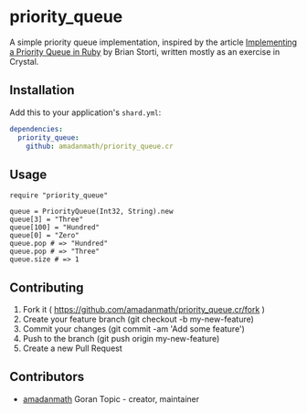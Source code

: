 # priority_queue

A simple priority queue implementation, inspired by the article
[Implementing a Priority Queue in Ruby](http://www.brianstorti.com/implementing-a-priority-queue-in-ruby/) by Brian Storti, written mostly
as an exercise in Crystal.

## Installation

Add this to your application's `shard.yml`:

```yaml
dependencies:
  priority_queue:
    github: amadanmath/priority_queue.cr
```

## Usage

```crystal
require "priority_queue"

queue = PriorityQueue(Int32, String).new
queue[3] = "Three"
queue[100] = "Hundred"
queue[0] = "Zero"
queue.pop # => "Hundred"
queue.pop # => "Three"
queue.size # => 1
```

## Contributing

1. Fork it ( https://github.com/amadanmath/priority_queue.cr/fork )
2. Create your feature branch (git checkout -b my-new-feature)
3. Commit your changes (git commit -am 'Add some feature')
4. Push to the branch (git push origin my-new-feature)
5. Create a new Pull Request

## Contributors

- [amadanmath](https://github.com/amadanmath) Goran Topic - creator, maintainer

